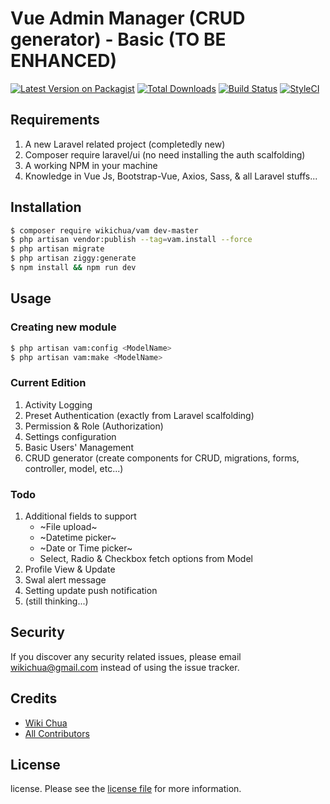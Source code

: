 # Vue Admin Manager (CRUD generator) - Basic (TO BE ENHANCED)

[![Latest Version on Packagist][ico-version]][link-packagist]
[![Total Downloads][ico-downloads]][link-downloads]
[![Build Status][ico-travis]][link-travis]
[![StyleCI][ico-styleci]][link-styleci]

## Requirements

1. A new Laravel related project (completedly new)
2. Composer require laravel/ui (no need installing the auth scalfolding)
3. A working NPM in your machine
4. Knowledge in Vue Js, Bootstrap-Vue, Axios, Sass, & all Laravel stuffs...

## Installation

``` bash
$ composer require wikichua/vam dev-master
$ php artisan vendor:publish --tag=vam.install --force
$ php artisan migrate
$ php artisan ziggy:generate
$ npm install && npm run dev
```
## Usage

### Creating new module

```bash
$ php artisan vam:config <ModelName>
$ php artisan vam:make <ModelName>
```

### Current Edition

1. Activity Logging
2. Preset Authentication (exactly from Laravel scalfolding)
3. Permission & Role (Authorization)
4. Settings configuration
5. Basic Users' Management
6. CRUD generator (create components for CRUD, migrations, forms, controller, model, etc...)

### Todo

1. Additional fields to support
	- ~File upload~
	- ~Datetime picker~
	- ~Date or Time picker~
	- Select, Radio & Checkbox fetch options from Model
2. Profile View & Update
3. Swal alert message
4. Setting update push notification
5. (still thinking...)

## Security

If you discover any security related issues, please email wikichua@gmail.com instead of using the issue tracker.

## Credits

- [Wiki Chua][link-author]
- [All Contributors][link-contributors]

## License

license. Please see the [license file](license.md) for more information.

[ico-version]: https://img.shields.io/packagist/v/wikichua/vam.svg?style=flat-square
[ico-downloads]: https://img.shields.io/packagist/dt/wikichua/vam.svg?style=flat-square
[ico-travis]: https://img.shields.io/travis/wikichua/vam/master.svg?style=flat-square
[ico-styleci]: https://styleci.io/repos/12345678/shield

[link-packagist]: https://packagist.org/packages/wikichua/vam
[link-downloads]: https://packagist.org/packages/wikichua/vam
[link-travis]: https://travis-ci.org/wikichua/vam
[link-styleci]: https://styleci.io/repos/12345678
[link-author]: https://github.com/wikichua
[link-contributors]: ../../contributors
